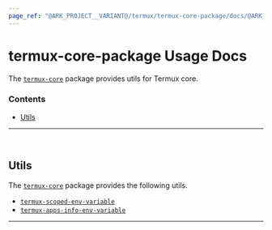 ```yaml
---
page_ref: "@ARK_PROJECT__VARIANT@/termux/termux-core-package/docs/@ARK_DOC__VERSION@/usage/index.md"
---
```


# termux-core-package Usage Docs

<!-- @ARK_DOCS__HEADER_PLACEHOLDER@ -->

The [`termux-core`](https://github.com/termux/termux-core-package) package provides utils for Termux core.

### Contents

- [Utils](#utils)

---

&nbsp;





## Utils

The [`termux-core`](https://github.com/termux/termux-core-package) package provides the following utils.

- [`termux-scoped-env-variable`](utils/termux-scoped-env-variable.md)
- [`termux-apps-info-env-variable`](utils/termux-apps-info-env-variable.md)
---

&nbsp;
